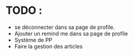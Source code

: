 # TODO :
- se déconnecter dans sa page de profile.
- Ajouter un remind me dans sa page de profile
- Système de PP 
- Faire la gestion des articles